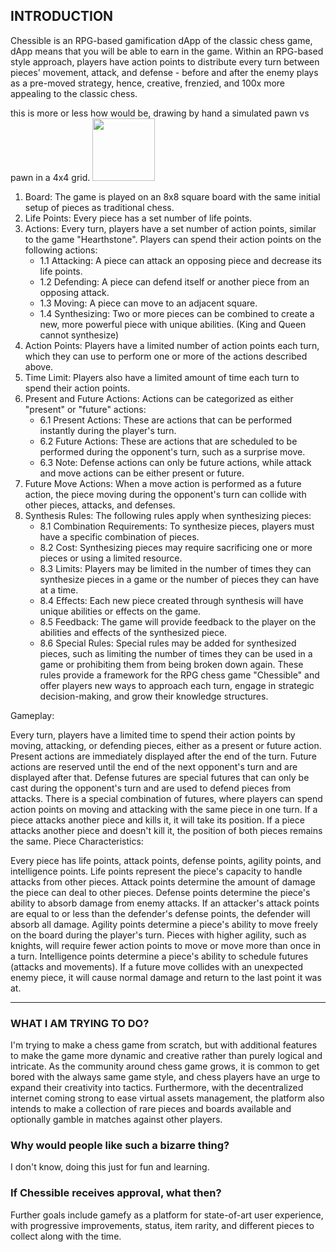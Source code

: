 
## INTRODUCTION
Chessible is an RPG-based gamification dApp of the classic chess game, dApp means that you will be able to earn in the game. Within an RPG-based style approach, players have action points to distribute every turn between pieces' movement, attack, and defense - before and after the enemy plays as a pre-moved strategy, hence, creative, frenzied, and 100x more appealing to the classic chess. 

this is more or less how would be, drawing by hand a simulated pawn vs pawn in a 4x4 grid.
<img src="https://imgur.com/a/9q1yu5g" width="100" height="100"/>

1. Board: The game is played on an 8x8 square board with the same initial setup of pieces as traditional chess.
2. Life Points: Every piece has a set number of life points.
3. Actions: Every turn, players have a set number of action points, similar to the game "Hearthstone". Players can spend their action points on the following actions:
   - 1.1 Attacking: A piece can attack an opposing piece and decrease its life points.
   - 1.2 Defending: A piece can defend itself or another piece from an opposing attack.
   - 1.3 Moving: A piece can move to an adjacent square.
   - 1.4 Synthesizing: Two or more pieces can be combined to create a new, more powerful piece with unique abilities. (King and Queen cannot synthesize)
4. Action Points: Players have a limited number of action points each turn, which they can use to perform one or more of the actions described above.
5. Time Limit: Players also have a limited amount of time each turn to spend their action points.
6. Present and Future Actions: Actions can be categorized as either "present" or "future" actions:
   - 6.1 Present Actions: These are actions that can be performed instantly during the player's turn.
   - 6.2 Future Actions: These are actions that are scheduled to be performed during the opponent's turn, such as a surprise move.
   - 6.3 Note: Defense actions can only be future actions, while attack and move actions can be either present or future.
7. Future Move Actions: When a move action is performed as a future action, the piece moving during the opponent's turn can collide with other pieces, attacks, and defenses.
8. Synthesis Rules: The following rules apply when synthesizing pieces:
   - 8.1 Combination Requirements: To synthesize pieces, players must have a specific combination of pieces.
   - 8.2 Cost: Synthesizing pieces may require sacrificing one or more pieces or using a limited resource.
   - 8.3 Limits: Players may be limited in the number of times they can synthesize pieces in a game or the number of pieces they can have at a time.
   - 8.4 Effects: Each new piece created through synthesis will have unique abilities or effects on the game.
   - 8.5 Feedback: The game will provide feedback to the player on the abilities and effects of the synthesized piece.
   - 8.6 Special Rules: Special rules may be added for synthesized pieces, such as limiting the number of times they can be used in a game or prohibiting them from being broken down again.
These rules provide a framework for the RPG chess game "Chessible" and offer players new ways to approach each turn, engage in strategic decision-making, and grow their knowledge structures.

Gameplay:

Every turn, players have a limited time to spend their action points by moving, attacking, or defending pieces, either as a present or future action.
Present actions are immediately displayed after the end of the turn.
Future actions are reserved until the end of the next opponent's turn and are displayed after that.
Defense futures are special futures that can only be cast during the opponent's turn and are used to defend pieces from attacks.
There is a special combination of futures, where players can spend action points on moving and attacking with the same piece in one turn.
If a piece attacks another piece and kills it, it will take its position.
If a piece attacks another piece and doesn't kill it, the position of both pieces remains the same.
Piece Characteristics:

Every piece has life points, attack points, defense points, agility points, and intelligence points.
Life points represent the piece's capacity to handle attacks from other pieces.
Attack points determine the amount of damage the piece can deal to other pieces.
Defense points determine the piece's ability to absorb damage from enemy attacks. If an attacker's attack points are equal to or less than the defender's defense points, the defender will absorb all damage.
Agility points determine a piece's ability to move freely on the board during the player's turn. Pieces with higher agility, such as knights, will require fewer action points to move or move more than once in a turn.
Intelligence points determine a piece's ability to schedule futures (attacks and movements). If a future move collides with an unexpected enemy piece, it will cause normal damage and return to the last point it was at.

<hr>

### WHAT I AM TRYING TO DO?
I'm trying to make a chess game from scratch, but with additional features to make the game more dynamic and creative rather than purely logical and intricate. As the community around chess game grows, it is common to get bored with the always same game style, and chess players have an urge to expand their creativity into tactics. Furthermore, with the decentralized internet coming strong to ease virtual assets management, the platform also intends to make a collection of rare pieces and boards available and optionally gamble in matches against other players.

### Why would people like such a bizarre thing?
I don't know, doing this just for fun and learning.

### If Chessible receives approval, what then?
Further goals include gamefy as a platform for state-of-art user experience, with progressive improvements, status, item rarity, and different pieces to collect along with the time.



